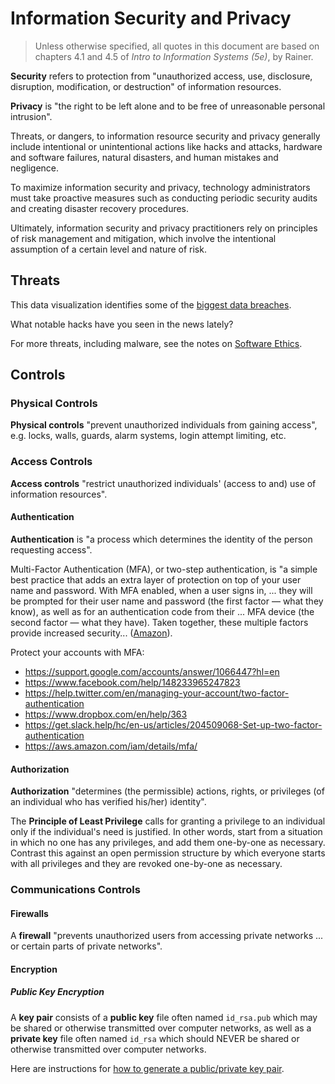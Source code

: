 # Information Security and Privacy

> Unless otherwise specified, all quotes in this document are based on chapters 4.1 and 4.5 of *Intro to Information Systems (5e)*, by Rainer.

**Security** refers to protection from
 "unauthorized access, use, disclosure, disruption, modification, or destruction" of information resources.

**Privacy** is "the right to be left alone and to be free of unreasonable personal intrusion".

Threats, or dangers, to information resource security and privacy
 generally include intentional or unintentional actions like
  hacks and attacks,
  hardware and software failures,
  natural disasters,
  and human mistakes and negligence.

To maximize information security and privacy, technology administrators must take proactive measures such as conducting periodic security audits and creating disaster recovery procedures.

Ultimately, information security and privacy practitioners rely on principles of risk management and mitigation, which involve the intentional assumption of a certain level and nature of risk.

## Threats

This data visualization identifies some of the [biggest data breaches](http://www.informationisbeautiful.net/visualizations/worlds-biggest-data-breaches-hacks/).

What notable hacks have you seen in the news lately?

For more threats, including malware, see the notes on [Software Ethics](/notes/ethics.md).

## Controls

### Physical Controls

**Physical controls** "prevent unauthorized individuals from gaining access", e.g. locks, walls, guards, alarm systems, login attempt limiting, etc.

### Access Controls

**Access controls** "restrict unauthorized individuals' (access to and) use of information resources".

#### Authentication

**Authentication** is "a process which determines the identity of the person requesting access".

Multi-Factor Authentication (MFA), or two-step authentication, is
 "a simple best practice that adds an extra layer of protection on top of your user name and password. With MFA enabled, when a user signs in, ... they will be prompted for their user name and password (the first factor — what they know), as well as for an authentication code from their ... MFA device (the second factor — what they have). Taken together, these multiple factors provide increased security... ([Amazon](https://aws.amazon.com/iam/details/mfa/)).

Protect your accounts with MFA:

  + https://support.google.com/accounts/answer/1066447?hl=en
  + https://www.facebook.com/help/148233965247823
  + https://help.twitter.com/en/managing-your-account/two-factor-authentication
  + https://www.dropbox.com/en/help/363
  + https://get.slack.help/hc/en-us/articles/204509068-Set-up-two-factor-authentication
  + https://aws.amazon.com/iam/details/mfa/

#### Authorization

**Authorization** "determines (the permissible) actions, rights, or privileges (of an individual who has verified his/her) identity".

The **Principle of Least Privilege** calls for granting a privilege to an individual only if the individual's need is justified. In other words, start from a situation in which no one has any privileges, and add them one-by-one as necessary. Contrast this against an open permission structure by which everyone starts with all privileges and they are revoked one-by-one as necessary.

### Communications Controls

#### Firewalls

A **firewall** "prevents unauthorized users from accessing private networks ... or certain parts of private networks".

#### Encryption

##### Public Key Encryption

A **key pair** consists of a **public key** file often named `id_rsa.pub`
 which may be shared or otherwise transmitted over computer networks, as well as
 a **private key** file often named `id_rsa` which should NEVER be shared or otherwise transmitted over computer networks.

Here are instructions for [how to generate a public/private key pair](https://help.github.com/articles/generating-ssh-keys/).
